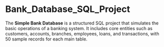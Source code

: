 # Bank_Database_SQL_Project
The **Simple Bank Database** is a structured SQL project that simulates the basic operations of a banking system.   It includes core entities such as customers, accounts, branches, employees, loans, and transactions, with 50 sample records for each main table.
